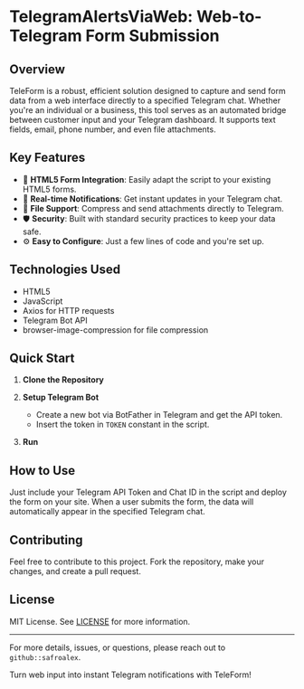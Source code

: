 # TelegramAlertsViaWeb: Web-to-Telegram Form Submission

## Overview

TeleForm is a robust, efficient solution designed to capture and send form data from a web interface directly to a specified Telegram chat. Whether you're an individual or a business, this tool serves as an automated bridge between customer input and your Telegram dashboard. It supports text fields, email, phone number, and even file attachments.

## Key Features

- 📝 **HTML5 Form Integration**: Easily adapt the script to your existing HTML5 forms.
- 📡 **Real-time Notifications**: Get instant updates in your Telegram chat.
- 📁 **File Support**: Compress and send attachments directly to Telegram.
- 🛡 **Security**: Built with standard security practices to keep your data safe.
- ⚙️ **Easy to Configure**: Just a few lines of code and you're set up.

## Technologies Used

- HTML5
- JavaScript
- Axios for HTTP requests
- Telegram Bot API
- browser-image-compression for file compression

## Quick Start

1. **Clone the Repository**
   

2. **Setup Telegram Bot**
    - Create a new bot via BotFather in Telegram and get the API token.
    - Insert the token in `TOKEN` constant in the script.

3. **Run**
    

## How to Use

Just include your Telegram API Token and Chat ID in the script and deploy the form on your site. When a user submits the form, the data will automatically appear in the specified Telegram chat.

## Contributing

Feel free to contribute to this project. Fork the repository, make your changes, and create a pull request.

## License

MIT License. See [LICENSE](LICENSE) for more information.

---

For more details, issues, or questions, please reach out to `github::safroalex`.

Turn web input into instant Telegram notifications with TeleForm!
